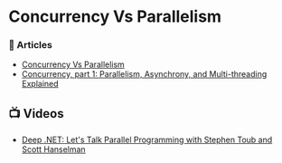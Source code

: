 # Concurrency Vs Parallelism

### 📝 Articles

- [Concurrency Vs Parallelism](https://hamidmosalla.com/2018/03/16/concurrency-vs-parallelism/)
- [Concurrency, part 1: Parallelism, Asynchrony, and Multi-threading Explained](https://blog.slaks.net/2014-12-23/parallelism-async-threading-explained/)

## 📺 Videos
- [Deep .NET: Let's Talk Parallel Programming with Stephen Toub and Scott Hanselman](https://www.youtube.com/watch?v=18w4QOWGJso)
